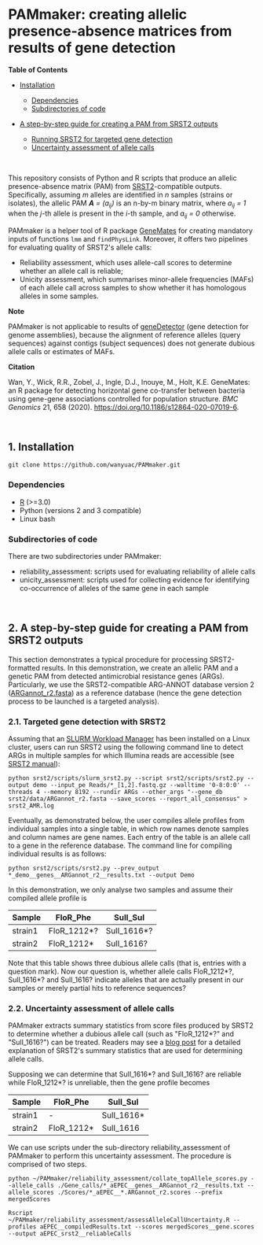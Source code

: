 # PAMmaker: creating allelic presence-absence matrices from results of gene detection

**Table of Contents**

- [Installation](#Installation)
    - [Dependencies](#Dependencies)
    - [Subdirectories of code](#Subdirectories)

- [A step-by-step guide for creating a PAM from SRST2 outputs](#guide_srst2)
    - [Running SRST2 for targeted gene detection](#srst2)
    - [Uncertainty assessment of allele calls](#uncertainty)

<br/>

This repository consists of Python and R scripts that produce an allelic presence-absence matrix (PAM) from [SRST2](https://github.com/katholt/srst2)-compatible outputs. Specifically, assuming _m_ alleles are identified in _n_ samples (strains or isolates), the allelic PAM _**A** = (a<sub>ij</sub>)_ is an n-by-m binary matrix, where _a<sub>ij</sub> = 1_ when the _j_-th allele is present in the _i_-th sample, and _a<sub>ij</sub> = 0_ otherwise.

PAMmaker is a helper tool of R package [GeneMates](https://github.com/wanyuac/GeneMates) for creating mandatory inputs of functions `lmm` and `findPhysLink`. Moreover, it offers two pipelines for evaluating quality of SRST2's allele calls:  

* Reliability assessment, which uses allele-call scores to determine whether an allele call is reliable;  
* Unicity assessment, which summarises minor-allele frequencies (MAFs) of each allele call across samples to show whether it has homologous alleles in some samples.  

**Note**

PAMmaker is not applicable to results of [geneDetector](https://github.com/wanyuac/geneDetector) (gene detection for genome assemblies), because the alignment of reference alleles (query sequences) against contigs (subject sequences) does not generate dubious allele calls or estimates of MAFs.

**Citation**

Wan, Y., Wick, R.R., Zobel, J., Ingle, D.J., Inouye, M., Holt, K.E. GeneMates: an R package for detecting horizontal gene co-transfer between bacteria using gene-gene  associations controlled for population structure. *BMC Genomics* 21, 658 (2020). https://doi.org/10.1186/s12864-020-07019-6.

<br/>

## 1. Installation<a name = "Installation"/>
```
git clone https://github.com/wanyuac/PAMmaker.git
```

### Dependencies<a name = "Dependencies"/>

* [R](https://www.r-project.org) (>=3.0)
* Python (versions 2 and 3 compatible)
* Linux bash

### Subdirectories of code<a name = "Subdirectories"/>
There are two subdirectories under PAMmaker:  

* reliability\_assessment: scripts used for evaluating reliability of allele calls  
* unicity\_assessment: scripts used for collecting evidence for identifying co-occurrence of alleles of the same gene in each sample  

<br/>

## 2. A step-by-step guide for creating a PAM from SRST2 outputs<a name = "guide_srst2"/>

This section demonstrates a typical procedure for processing SRST2-formatted results. In this demonstration, we create an allelic PAM and a genetic PAM from detected antimicrobial resistance genes (ARGs). Particularly, we use the SRST2-compatible ARG-ANNOT database version 2 ([ARGannot_r2.fasta](https://github.com/katholt/srst2/blob/master/data/ARGannot_r2.fasta)) as a reference database (hence the gene detection process to be launched is a targeted analysis).

### 2.1. Targeted gene detection with SRST2<a name = "srst2"/>
Assuming that an [SLURM Workload Manager](https://slurm.schedmd.com/documentation.html) has been installed on a Linux cluster, users can run SRST2 using the following command line to detect ARGs in multiple samples for which Illumina reads are accessible (see [SRST2 manual](https://github.com/katholt/srst2)):

```
python srst2/scripts/slurm_srst2.py --script srst2/scripts/srst2.py --output demo --input_pe Reads/*_[1,2].fastq.gz --walltime '0-8:0:0' --threads 4 --memory 8192 --rundir ARGs --other_args "--gene_db srst2/data/ARGannot_r2.fasta --save_scores --report_all_consensus" > srst2_AMR.log
```

Eventually, as demonstrated below, the user compiles allele profiles from individual samples into a single table, in which row names denote samples and column names are gene names. Each entry of the table is an allele call to a gene in the reference database. The command line for compiling individual results is as follows:

```
python srst2/scripts/srst2.py --prev_output *_demo__genes__ARGannot_r2__results.txt --output Demo
```

In this demonstration, we only analyse two samples and assume their compiled allele profile is 

| Sample  | FloR\_Phe    | SulI\_Sul    |
|---------|-------------|-------------|
| strain1 | FloR\_1212\*? | SulI\_1616\*? |
| strain2 | FloR\_1212\*  | SulI\_1616?  |

Note that this table shows three dubious allele calls (that is, entries with a question mark). Now our question is, whether allele calls FloR\_1212*?, SulI\_1616\*? and SulI\_1616? indicate alleles that are actually present in our samples or merely partial hits to reference sequences?

### 2.2. Uncertainty assessment of allele calls<a name = "uncertainty"/>

PAMmaker extracts summary statistics from score files produced by SRST2 to determine whether a dubious allele call (such as "FloR\_1212*?" and "SulI\_1616?") can be treated. Readers may see a [blog post](https://www.microbialsystems.cn/en/post/srst2/) for a detailed explanation of SRST2's summary statistics that are used for determining allele calls.

Supposing we can determine that SulI\_1616\*? and SulI\_1616? are reliable while FloR\_1212\*? is unreliable, then the gene profile becomes

| Sample  | FloR\_Phe    | SulI\_Sul    |
|---------|-------------|-------------|
| strain1 | - | SulI\_1616\* |
| strain2 | FloR\_1212\*  | SulI\_1616  |

We can use scripts under the sub-directory reliability\_assessment of PAMmaker to perform this uncertainty assessment. The procedure is comprised of two steps.

```
python ~/PAMmaker/reliability_assessment/collate_topAllele_scores.py --allele_calls ./Gene_calls/*_aEPEC__genes__ARGannot_r2__results.txt --allele_scores ./Scores/*_aEPEC__*.ARGannot_r2.scores --prefix mergedScores
```

```
Rscript ~/PAMmaker/reliability_assessment/assessAlleleCallUncertainty.R --profiles aEPEC__compiledResults.txt --scores mergedScores__gene.scores --output aEPEC_srst2__reliableCalls
```

